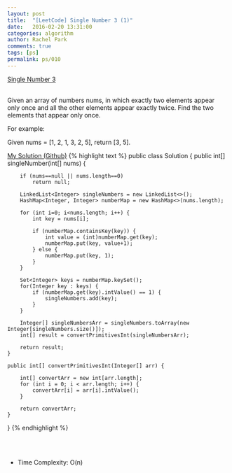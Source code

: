 ```yaml
---
layout: post
title:  "[LeetCode] Single Number 3 (1)"
date:   2016-02-20 13:31:00
categories: algorithm
author: Rachel Park
comments: true
tags: [ps]
permalink: ps/010
---
```



<a href='https://leetcode.com/problems/single-number-iii/'>Single Number 3</a>
<br/><br/>

Given an array of numbers nums, in which exactly two elements appear only once and all the other elements appear exactly twice. Find the two elements that appear only once.

For example:

Given nums = [1, 2, 1, 3, 2, 5], return [3, 5].



<a href='https://github.com/mjpark03/leetcode/blob/master/single-number-3-1.java'>My Solution (Github)</a>
{% highlight text %}
public class Solution {
    public int[] singleNumber(int[] nums) {

        if (nums==null || nums.length==0)
            return null;

        LinkedList<Integer> singleNumbers = new LinkedList<>();
        HashMap<Integer, Integer> numberMap = new HashMap<>(nums.length);

        for (int i=0; i<nums.length; i++) {
            int key = nums[i];

            if (numberMap.containsKey(key)) {
                int value = (int)numberMap.get(key);
                numberMap.put(key, value+1);
            } else {
                numberMap.put(key, 1);
            }
        }

        Set<Integer> keys = numberMap.keySet();
        for(Integer key : keys) {
            if (numberMap.get(key).intValue() == 1) {
                singleNumbers.add(key);
            }
        }

        Integer[] singleNumbersArr = singleNumbers.toArray(new Integer[singleNumbers.size()]);
        int[] result = convertPrimitivesInt(singleNumbersArr);

        return result;
    }

    public int[] convertPrimitivesInt(Integer[] arr) {

        int[] convertArr = new int[arr.length];
        for (int i = 0; i < arr.length; i++) {
            convertArr[i] = arr[i].intValue();
        }

        return convertArr;
    }
}
{% endhighlight %}

<!-- more -->

<br/><br/>
* Time Complexity: O(n)
